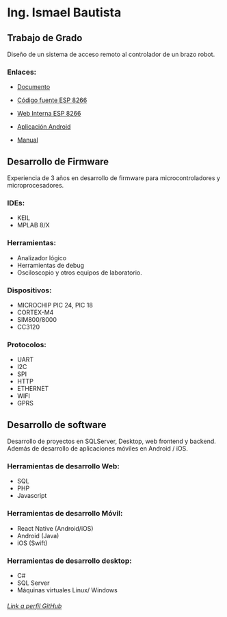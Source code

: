 # Ing. Ismael Bautista

## Trabajo de Grado

Diseño de un sistema de acceso remoto al controlador de un brazo
robot.

### Enlaces:

- [Documento](https://github.com/ism55/TesisBackUp)

- [Código fuente ESP 8266](https://github.com/ism55/CodigoTesis)

- [Web Interna ESP 8266](https://github.com/ism55/CodigoPaginaTesis)

- [Aplicación Android](https://github.com/ism55/RepoAndroid)

- [Manual](https://github.com/ism55/ManualTesis)

## Desarrollo de Firmware

Experiencia de 3 años en desarrollo de firmware para microcontroladores y microprocesadores.

### IDEs:

- KEIL
- MPLAB 8/X

### Herramientas:

- Analizador lógico
- Herramientas de debug
- Osciloscopio y otros equipos de laboratorio.

### Dispositivos:

- MICROCHIP PIC 24, PIC 18
- CORTEX-M4
- SIM800/8000
- CC3120

### Protocolos:

- UART
- I2C
- SPI
- HTTP
- ETHERNET
- WIFI
- GPRS

## Desarrollo de software

Desarrollo de proyectos en SQLServer, Desktop, web frontend y backend. Además de desarrollo de aplicaciones móviles en Android / iOS.

### Herramientas de desarrollo Web:

- SQL
- PHP
- Javascript

### Herramientas de desarrollo Móvil:

- React Native (Android/iOS)
- Android (Java)
- iOS (Swift)

### Herramientas de desarrollo desktop:

- C#
- SQL Server
- Máquinas virtuales Linux/ Windows

###### [Link a perfil GitHub](https://github.com/ism55)
